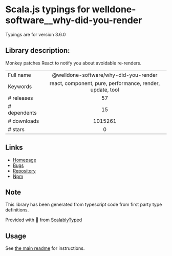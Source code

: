 
# Scala.js typings for welldone-software__why-did-you-render

Typings are for version 3.6.0

## Library description:
Monkey patches React to notify you about avoidable re-renders.

|                    |                 |
| ------------------ | :-------------: |
| Full name          | @welldone-software/why-did-you-render |
| Keywords           | react, component, pure, performance, render, update, tool |
| # releases         | 57 |
| # dependents       | 15 |
| # downloads        | 1015261 |
| # stars            | 0 |

## Links
- [Homepage](https://github.com/welldone-software/why-did-you-render#readme)
- [Bugs](https://github.com/welldone-software/why-did-you-render/issues)
- [Repository](https://github.com/welldone-software/why-did-you-render)
- [Npm](https://www.npmjs.com/package/%40welldone-software%2Fwhy-did-you-render)
    


## Note
This library has been generated from typescript code from first party type definitions.

Provided with :purple_heart: from [ScalablyTyped](https://github.com/oyvindberg/ScalablyTyped)

## Usage
See [the main readme](../../readme.md) for instructions.


